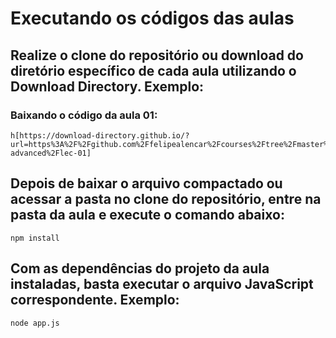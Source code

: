 # Executando os códigos das aulas

## Realize o clone do repositório ou download do diretório específico de cada aula utilizando o Download Directory. Exemplo:

### Baixando o código da aula 01:
```
h[https://download-directory.github.io/?url=https%3A%2F%2Fgithub.com%2Ffelipealencar%2Fcourses%2Ftree%2Fmaster%2Fjavascript-advanced%2Flec-01]
```

## Depois de baixar o arquivo compactado ou acessar a pasta no clone do repositório, entre na pasta da aula e execute o comando abaixo:
```
npm install 
```

## Com as dependências do projeto da aula instaladas, basta executar o arquivo JavaScript correspondente. Exemplo:
```
node app.js
```
